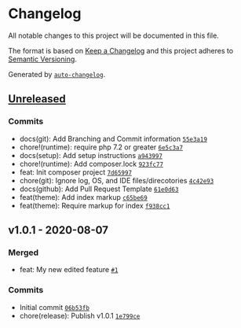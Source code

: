 # Changelog

All notable changes to this project will be documented in this file.

The format is based on [Keep a Changelog](https://keepachangelog.com/en/1.0.0/)
and this project adheres to [Semantic Versioning](https://semver.org/spec/v2.0.0.html).

Generated by [`auto-changelog`](https://github.com/CookPete/auto-changelog).

## [Unreleased](https://github.com/itcig/git-sandbox/compare/v1.0.1...HEAD)

### Commits

- docs(git): Add Branching and Commit information [`55e3a19`](https://github.com/itcig/git-sandbox/commit/55e3a19b10837f99729d0dbc8ed8048faf8e41c4)
- chore!(runtime): require php 7.2 or greater [`6e5c3a7`](https://github.com/itcig/git-sandbox/commit/6e5c3a75e5302b2199cbffc4f2349bbdacd57244)
- docs(setup): Add setup instructions [`a943997`](https://github.com/itcig/git-sandbox/commit/a9439974dd0bcf00f278cac072b02035a045e541)
- chore!(runtime): Add composer.lock [`923fc77`](https://github.com/itcig/git-sandbox/commit/923fc778961d86800adbcaf538e2994b0d43790a)
- feat: Init composer project [`7d65997`](https://github.com/itcig/git-sandbox/commit/7d659978c1d1cfa8036e960d923967b79c2deb26)
- chore(git): Ignore log, OS, and IDE files/direcotories [`4c42e93`](https://github.com/itcig/git-sandbox/commit/4c42e93e7813533a4115b24edee441182dedbf2e)
- docs(github): Add Pull Request Template [`61e0d63`](https://github.com/itcig/git-sandbox/commit/61e0d63c681598fa6288d34e215194572d6e2d6a)
- feat(theme): Add index markup [`c65be69`](https://github.com/itcig/git-sandbox/commit/c65be6904303c45871b8a22e266a9b7c8d3e04c3)
- feat(theme): Require markup for index [`f938cc1`](https://github.com/itcig/git-sandbox/commit/f938cc125b797ba765a5e8e924b5f0903a8ed242)

## v1.0.1 - 2020-08-07

### Merged

- feat: My new edited feature [`#1`](https://github.com/itcig/git-sandbox/pull/1)

### Commits

- Initial commit [`06b53fb`](https://github.com/itcig/git-sandbox/commit/06b53fbd723dc0f1a6a8b109fb064443a3771c37)
- chore(release): Publish v1.0.1 [`1e799ce`](https://github.com/itcig/git-sandbox/commit/1e799ce63bb6801b270ac202c0371fc9b66755cf)
